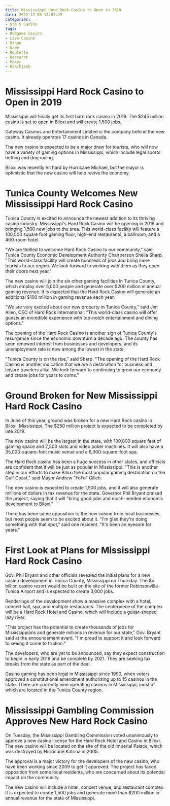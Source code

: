 ```yaml
---
title: Mississippi Hard Rock Casino to Open in 2019
date: 2022-12-08 12:02:29
categories:
- Gta 5 Casino
tags:
- Domgame Casino
- Live Casino
- Bingo
- Game
- Roulette
- Baccarat
- Poker
- Blackjack
---
```



#  Mississippi Hard Rock Casino to Open in 2019

Mississippi will finally get its first hard rock casino in 2019. The $245 million casino is set to open in Biloxi and will create 1,500 jobs.

Gateway Casinos and Entertainment Limited is the company behind the new casino. It already operates 17 casinos in Canada.

The new casino is expected to be a major draw for tourists, who will now have a variety of gaming options in Mississippi, which include legal sports betting and dog racing.

Biloxi was recently hit hard by Hurricane Michael, but the mayor is optimistic that the new casino will help revive the economy.

#  Tunica County Welcomes New Mississippi Hard Rock Casino

Tunica County is excited to announce the newest addition to its thriving casino industry. Mississippi's Hard Rock Casino will be opening in 2019 and bringing 1,500 new jobs to the area. This world-class facility will feature a 100,000 square foot gaming floor, high-end restaurants, a ballroom, and a 400-room hotel.

"We are thrilled to welcome Hard Rock Casino to our community," said Tunica County Economic Development Authority Chairperson Sheila Sharp. "This world-class facility will create hundreds of jobs and bring more tourists to our region. We look forward to working with them as they open their doors next year."

The new casino will join the six other gaming facilities in Tunica County, which employ over 5,000 people and generate over $200 million in annual gaming revenue. It is expected that the Hard Rock Casino will generate an additional $100 million in gaming revenue each year.

"We are very excited about our new property in Tunica County," said Jim Allen, CEO of Hard Rock International. "This world-class casino will offer guests an incredible experience with top-notch entertainment and dining options."

The opening of the Hard Rock Casino is another sign of Tunica County's resurgence since the economic downturn a decade ago. The county has seen renewed interest from businesses and developers, and its unemployment rate is now among the lowest in the state.

"Tunica County is on the rise," said Sharp. "The opening of the Hard Rock Casino is another indication that we are a destination for business and leisure travelers alike. We look forward to continuing to grow our economy and create jobs for years to come."

#  Ground Broken for New Mississippi Hard Rock Casino

In June of this year, ground was broken for a new Hard Rock casino in Biloxi, Mississippi. The $250 million project is expected to be completed by late 2019.

The new casino will be the largest in the state, with 100,000 square feet of gaming space and 2,500 slots and video poker machines. It will also have a 35,000-square-foot music venue and a 6,000-square-foot spa.

The Hard Rock casino has been a huge success in other states, and officials are confident that it will be just as popular in Mississippi. "This is another step in our efforts to make Biloxi the most popular gaming destination on the Gulf Coast," said Mayor Andrew "FoFo" Gilich.

The new casino is expected to create 1,500 jobs, and it will also generate millions of dollars in tax revenue for the state. Governor Phil Bryant praised the project, saying that it will "bring good jobs and much-needed economic development to Biloxi."

There has been some opposition to the new casino from local businesses, but most people seem to be excited about it. "I'm glad they're doing something with that spot," said one resident. "It's been an eyesore for years."

#  First Look at Plans for Mississippi Hard Rock Casino

Gov. Phil Bryant and other officials revealed the initial plans for a new casino development in Tunica County, Mississippi on Thursday. The $d billion casino resort would be built on the site of the former Robinsonville-Tunica Airport and is expected to create 3,000 jobs.

Renderings of the development show a massive complex with a hotel, concert hall, spa, and multiple restaurants. The centerpiece of the complex will be a Hard Rock Hotel and Casino, which will include a guitar-shaped lazy river.

"This project has the potential to create thousands of jobs for Mississippians and generate millions in revenue for our state," Gov. Bryant said at the announcement event. "I'm proud to support it and look forward to seeing it come to fruition."

The developers, who are yet to be announced, say they expect construction to begin in early 2019 and be complete by 2021. They are seeking tax breaks from the state as part of the deal.

Casino gaming has been legal in Mississippi since 1990, when voters approved a constitutional amendment authorizing up to 15 casinos in the state. There are currently nine operating casinos in Mississippi, most of which are located in the Tunica County region.

#  Mississippi Gambling Commission Approves New Hard Rock Casino

On Tuesday, the Mississippi Gambling Commission voted unanimously to approve a new casino license for the Hard Rock Hotel and Casino in Biloxi. The new casino will be located on the site of the old Imperial Palace, which was destroyed by Hurricane Katrina in 2005.

The approval is a major victory for the developers of the new casino, who have been working since 2009 to get it approved. The project has faced opposition from some local residents, who are concerned about its potential impact on the community.

The new casino will include a hotel, concert venue, and restaurant complex. It is expected to create 1,500 jobs and generate more than $200 million in annual revenue for the state of Mississippi.